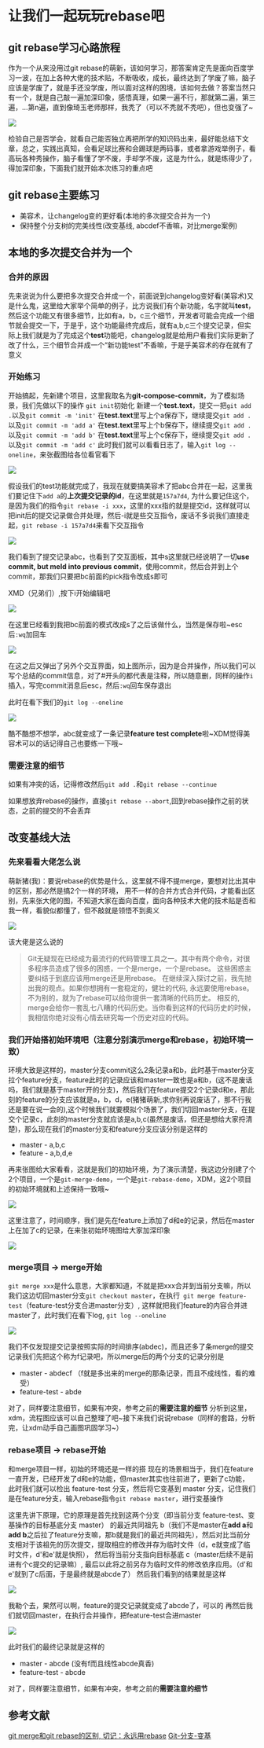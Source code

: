 # 让我们一起玩玩rebase吧

## git rebase学习心路旅程

作为一个从来没用过git rebase的萌新，该如何学习，那答案肯定先是面向百度学习一波，在加上各种大佬的技术贴，不断吸收，成长，最终达到了学废了嘛，脑子应该是学废了，就是手还没学废，所以面对这样的困境，该如何去做？答案当然只有一个，就是自己敲一遍加深印象，感悟真理，如果一遍不行，那就第二遍，第三遍，...第n遍，直到像琦玉老师那样，我秃了（可以不秃就不秃吧），但也变强了~

![](./images/teacher.jpg)

检验自己是否学会，就看自己能否独立再把所学的知识码出来，最好能总结下文章，总之，实践出真知，会看足球比赛和会踢球是两码事，或者拿游戏举例子，看高玩各种秀操作，脑子看懂了学不废，手却学不废，这是为什么，就是练得少了，得加深印象，下面我们就开始本次练习的重点吧

## git rebase主要练习

* 美容术，让changelog变的更好看(本地的多次提交合并为一个)
* 保持整个分支树的完美线性(改变基线, abcdef不香嘛，对比merge案例)

## 本地的多次提交合并为一个

### 合并的原因

先来说说为什么要把多次提交合并成一个，前面说到changelog变好看(美容术)又是什么鬼，这里给大家举个简单的例子，比方说我们有个新功能，名字就叫**test**，然后这个功能又有很多细节，比如有a，b，c三个细节，开发者可能会完成一个细节就会提交一下，于是乎，这个功能最终完成后，就有a,b,c三个提交记录，但实际上我们就是为了完成这个**test**功能吧，changelog就是给用户看我们实际更新了改了什么，三个细节合并成一个“新功能test”不香嘛，于是乎美容术的存在就有了意义

### 开始练习

开始搞起，先新建个项目，这里我取名为**git-compose-commit**，为了模拟场景，我们先做以下的操作
`git init`初始化
新建一个**test.text**，提交一把`git add .`以及`git commit -m 'init'`
在**test.text**里写上个a保存下，继续提交`git add .`以及`git commit -m 'add a'`
在**test.text**里写上个b保存下，继续提交`git add .`以及`git commit -m 'add b'`
在**test.text**里写上个c保存下，继续提交`git add .`以及`git commit -m 'add c'`
此时我们就可以看看日志了，输入`git log --oneline`，来张截图给各位看官看下

![](./images/ready-compose.jpg)

假设我们的test功能就完成了，我现在就要搞美容术了把abc合并在一起，这里我们要记住下`add a`的**上次提交记录的id**，在这里就是`157a7d4`, 为什么要记住这个，是因为我们的指令`git rebase -i xxx`，这里的xxx指的就是提交id，这样就可以把init后的提交记录做合并处理，然后-i就是些交互指令，废话不多说我们直接走起，`git rebase -i 157a7d4`来看下交互指令

![](./images/rebase-i.jpg)

我们看到了提交记录abc，也看到了交互面板，其中s这里就已经说明了一切**use commit, but meld into previous commit**，使用commit，然后合并到上个commit，那我们只要把bc前面的pick指令改成s即可

XMD（兄弟们）,按下i开始编辑吧

![](./images/edit-mode.jpg)

在这里已经看到我把bc前面的模式改成s了之后该做什么，当然是保存啦~esc后`:wq`加回车

![](./images/after-save.jpg)

在这之后又弹出了另外个交互界面，如上图所示，因为是合并操作，所以我们可以写个总结的commit信息，对了#开头的都代表是注释，所以随意删，同样的操作`i`插入，写完commit消息后esc，然后`:wq`回车保存退出

此时在看下我们的`git log --oneline`

![](./images/compose-success.jpg)

酷不酷想不想学，abc就变成了一条记录**feature test complete**啦~XDM觉得美容术可以的话记得自己也要练一下哦~   

### 需要注意的细节

如果有冲突的话，记得修改然后`git add .`和`git rebase --continue`

如果想放弃rebase的操作，直接`git rebase --abort`,回到rebase操作之前的状态，之前的提交的不会丢弃

## 改变基线大法

### 先来看看大佬怎么说

萌新猪(我)：要说rebase的优势是什么，这里就不得不提merge，要想对比出其中的区别，那必然是搞2个一样的环境， 用不一样的合并方式合并代码，才能看出区别，先来张大佬的图，不知道大家在面向百度，面向各种技术大佬的技术贴是否和我一样，看貌似都懂了，但不敲就是领悟不到奥义

![](./images/MergeVsRebase.jpg)

该大佬是这么说的
> Git无疑现在已经成为最流行的代码管理工具之一。其中有两个命令，对很多程序员造成了很多的困惑，一个是merge，一个是rebase。
这些困惑主要纠结于到底应该用merge还是用rebase。
在继续深入探讨之前，我先抛出我的观点。如果你想拥有一套稳定的，健壮的代码, 永远要使用rebase。
不为别的，就为了rebase可以给你提供一套清晰的代码历史。
相反的, merge会给你一套乱七八糟的代码历史。当你看到这样的代码历史的时候，我相信你绝对没有心情去研究每一个历史对应的代码。

### 我们开始搭初始环境吧（注意分别演示merge和rebase，初始环境一致）

环境大致是这样的，master分支commit这么2条记录a和b，此时基于master分支拉个feature分支，feature此时的记录应该和master一致也是a和b，(这不是废话吗，我们就是基于master开的分支)，然后我们在feature提交2个记录d和e，那此刻的feature的分支应该就是a，b，d，e(猪猪萌新,求你别再说废话了，那不行我还是要在说一会的),这个时候我们就要模拟个场景了，我们切回master分支，在提交个记录c，此刻的master分支就应该是a,b,c(虽然是废话，但还是想给大家捋清楚)，那么现在我们的master分支和feature分支应该分别是这样的

- master - a,b,c
- feature - a,b,d,e

再来张图给大家看看，这就是我们的初始环境，为了演示清楚，我这边分别建了个2个项目，一个是`git-merge-demo`，一个是`git-rebase-demo`，XDM，这2个项目的初始环境就和上述保持一致哦~

![](./images/init-env.jpg)

这里注意了，时间顺序，我们是先在feature上添加了d和e的记录，然后在master上在加了c的记录，在来张初始环境图给大家加深印象

![](./images/init-env-processon.jpg)

### merge项目 -> merge开始

`git merge xxx`是什么意思，大家都知道，不就是把xxx合并到当前分支嘛，所以我们这边切回master分支`git checkout master`，在执行` git merge feature-test`（feature-test分支合进master分支）, 这样就把我们feature的内容合并进master了，此时我们在看下log, `git log --oneline`

![](./images/merge-result.jpg)

我们不仅发现提交记录按照实际的时间排序(abdec)，而且还多了条merge的提交记录我们先把这个称为f记录吧，所以merge后的两个分支的记录分别是

- master - abdecf （f就是多出来的merge的那条记录，而且不成线性，看的难受）
- feature-test - abde

对了，同样要注意细节，如果有冲突，参考之前的**需要注意的细节**
分析到这里，xdm，流程图应该可以自己整理了吧~接下来我们说说rebase（同样的套路，分析完，让xdm动手自己画图巩固学习~）

### rebase项目 -> rebase开始

和merge项目一样，初始的环境还是一样的搭
现在的场景相当于，我们在feature一直开发，已经开发了d和e的功能，但master其实也往前进了，更新了c功能，此时我们就可以检出 feature-test 分支，然后将它变基到 master 分支，记住我们是在feature分支，输入rebase指令`git rebase master`，进行变基操作

这里先讲下原理，它的原理是首先找到这两个分支（即当前分支 feature-test、变基操作的目标基底分支 master） 的最近共同祖先 b（我们不是master在**add a**和**add b**之后拉了feature分支嘛，那b就是我们的最近共同祖先），然后对比当前分支相对于该祖先的历次提交，提取相应的修改并存为临时文件（d，e就变成了临时文件，d'和e'就是快照）， 然后将当前分支指向目标基底 c（master后续不是前进有个c提交的记录嘛）, 最后以此将之前另存为临时文件的修改依序应用。（d'和e'就到了c后面，于是最终就是abcde了）
然后我们看到的结果就是这样 

![](./images/after-rebase.jpg)

我勒个去，果然可以啊，feature的提交记录就变成了abcde了，可以的
再然后我们就切回master，在执行合并操作，把feature-test合进master

![](./images/rebase-result.jpg)

此时我们的最终记录就是这样的

- master - abcde (没有f而且线性abcde真香)
- feature-test - abcde

对了，同样要注意细节，如果有冲突，参考之前的**需要注意的细节**

## 参考文献

[git merge和git rebase的区别, 切记：永远用rebase](https://zhuanlan.zhihu.com/p/75499871)
[Git-分支-变基](https://git-scm.com/book/zh/v2/Git-%E5%88%86%E6%94%AF-%E5%8F%98%E5%9F%BA)







